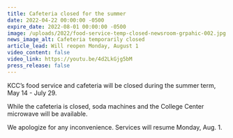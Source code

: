 ```yaml
---
title: Cafeteria closed for the summer
date: 2022-04-22 00:00:00 -0500
expire_date: 2022-08-01 00:00:00 -0500
image: /uploads/2022/food-service-temp-closed-newsroom-grpahic-002.jpg
news_image_alt: Cafeteria temporarily closed
article_lead: Will reopen Monday, August 1
video_content: false
video_link: https://youtu.be/4d2LkGjg5bM
press_release: false
---
```

KCC’s food service and cafeteria will be closed during the summer term, May 14 - July 29.

While the cafeteria is closed, soda machines and the College Center microwave will be available.

We apologize for any inconvenience. Services will resume Monday, Aug. 1.
